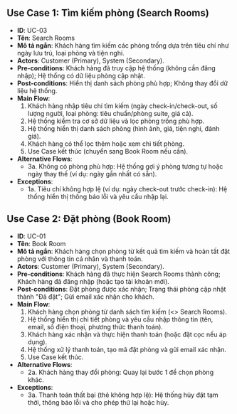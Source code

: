 ## Use Case 1: Tìm kiếm phòng (Search Rooms)
- **ID**: UC-03
- **Tên**: Search Rooms
- **Mô tả ngắn**: Khách hàng tìm kiếm các phòng trống dựa trên tiêu chí như ngày lưu trú, loại phòng và tiện nghi.
- **Actors**: Customer (Primary), System (Secondary).
- **Pre-conditions**: Khách hàng đã truy cập hệ thống (không cần đăng nhập); Hệ thống có dữ liệu phòng cập nhật.
- **Post-conditions**: Hiển thị danh sách phòng phù hợp; Không thay đổi dữ liệu hệ thống.
- **Main Flow**:
  1. Khách hàng nhập tiêu chí tìm kiếm (ngày check-in/check-out, số lượng người, loại phòng: tiêu chuẩn/phòng suite, giá cả).
  2. Hệ thống kiểm tra cơ sở dữ liệu và lọc phòng trống phù hợp.
  3. Hệ thống hiển thị danh sách phòng (hình ảnh, giá, tiện nghi, đánh giá).
  4. Khách hàng có thể lọc thêm hoặc xem chi tiết phòng.
  5. Use Case kết thúc (chuyển sang Book Room nếu cần).
- **Alternative Flows**:
  - 3a. Không có phòng phù hợp: Hệ thống gợi ý phòng tương tự hoặc ngày thay thế (ví dụ: ngày gần nhất có sẵn).
- **Exceptions**:
  - 1a. Tiêu chí không hợp lệ (ví dụ: ngày check-out trước check-in): Hệ thống hiển thị thông báo lỗi và yêu cầu nhập lại.

## Use Case 2: Đặt phòng (Book Room)
- **ID**: UC-01
- **Tên**: Book Room
- **Mô tả ngắn**: Khách hàng chọn phòng từ kết quả tìm kiếm và hoàn tất đặt phòng với thông tin cá nhân và thanh toán.
- **Actors**: Customer (Primary), System (Secondary).
- **Pre-conditions**: Khách hàng đã thực hiện Search Rooms thành công; Khách hàng đã đăng nhập (hoặc tạo tài khoản mới).
- **Post-conditions**: Đặt phòng được xác nhận; Trạng thái phòng cập nhật thành "Đã đặt"; Gửi email xác nhận cho khách.
- **Main Flow**:
  1. Khách hàng chọn phòng từ danh sách tìm kiếm (<<include>> Search Rooms).
  2. Hệ thống hiển thị chi tiết phòng và yêu cầu nhập thông tin (tên, email, số điện thoại, phương thức thanh toán).
  3. Khách hàng xác nhận và thực hiện thanh toán (hoặc đặt cọc nếu áp dụng).
  4. Hệ thống xử lý thanh toán, tạo mã đặt phòng và gửi email xác nhận.
  5. Use Case kết thúc.
- **Alternative Flows**:
  - 2a. Khách hàng thay đổi phòng: Quay lại bước 1 để chọn phòng khác.
- **Exceptions**:
  - 3a. Thanh toán thất bại (thẻ không hợp lệ): Hệ thống hủy đặt tạm thời, thông báo lỗi và cho phép thử lại hoặc hủy.
